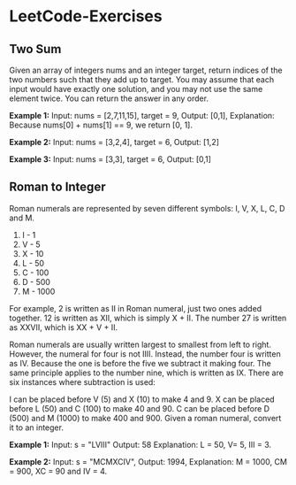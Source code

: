 # LeetCode-Exercises

## Two Sum
Given an array of integers nums and an integer target, return indices of the two numbers such that they add up to target.
You may assume that each input would have exactly one solution, and you may not use the same element twice.
You can return the answer in any order.

**Example 1:**
Input: nums = [2,7,11,15], target = 9,
Output: [0,1],
Explanation: Because nums[0] + nums[1] == 9, we return [0, 1].

**Example 2:**
Input: nums = [3,2,4], target = 6,
Output: [1,2]

**Example 3:**
Input: nums = [3,3], target = 6,
Output: [0,1]
 
 ## Roman to Integer
 Roman numerals are represented by seven different symbols: I, V, X, L, C, D and M.
1. I - 1
2. V - 5
3. X - 10
4. L - 50
5. C - 100
6. D - 500
7. M - 1000

For example, 2 is written as II in Roman numeral, just two ones added together. 12 is written as XII, which is simply X + II. The number 27 is written as XXVII, which is XX + V + II.

Roman numerals are usually written largest to smallest from left to right. However, the numeral for four is not IIII. Instead, the number four is written as IV. Because the one is before the five we subtract it making four. The same principle applies to the number nine, which is written as IX. There are six instances where subtraction is used:

I can be placed before V (5) and X (10) to make 4 and 9. 
X can be placed before L (50) and C (100) to make 40 and 90. 
C can be placed before D (500) and M (1000) to make 400 and 900.
Given a roman numeral, convert it to an integer.

**Example 1:**
Input: s = "LVIII"
Output: 58
Explanation: L = 50, V= 5, III = 3.

**Example 2:**
Input: s = "MCMXCIV",
Output: 1994,
Explanation: M = 1000, CM = 900, XC = 90 and IV = 4.

